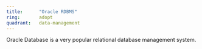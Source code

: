 ```yaml
---
title:      "Oracle RDBMS"
ring:       adopt
quadrant:   data-management
---
```


Oracle Database is a very popular relational database management system.
